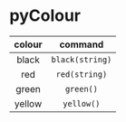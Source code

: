 # pyColour

**colour**|**command**
:-----:|:-----:
black|`black(string)`
red|`red(string)`
green|`green()`
yellow|`yellow()`
